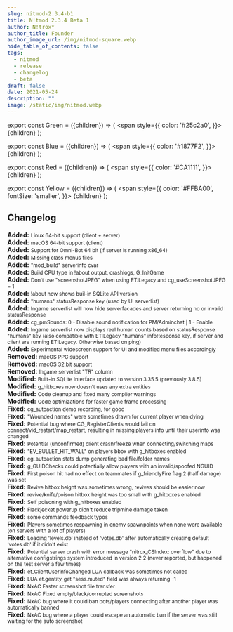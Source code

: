 ```yaml
---
slug: nitmod-2.3.4-b1
title: N!tmod 2.3.4 Beta 1
author: N!trox*
author_title: Founder
author_image_url: /img/nitmod-square.webp
hide_table_of_contents: false
tags:
  - nitmod
  - release
  - changelog
  - beta
draft: false
date: 2021-05-24
description: ""
image: /static/img/nitmod.webp
---
```


export const Green = ({children}) => (
  <span
    style={{
      color: '#25c2a0',
    }}>
    {children}
  </span>
);

export const Blue = ({children}) => (
  <span
    style={{
      color: '#1877F2',
    }}>
    {children}
  </span>
);

export const Red = ({children}) => (
  <span
    style={{
      color: '#CA1111',
    }}>
    {children}
  </span>
);

export const Yellow = ({children}) => (
  <span
    style={{
      color: '#FFBA00',
      fontSize: 'smaller',
    }}>
    {children}
  </span>
);

## Changelog

**<Green>Added:</Green>** <small>Linux 64-bit support (client + server)</small>  
**<Green>Added:</Green>** <small>macOS 64-bit support (client)</small>  
**<Green>Added:</Green>** <small>Support for Omni-Bot 64 bit (if server is running x86_64)</small>  
**<Green>Added:</Green>** <small>Missing class menus files</small>  
**<Green>Added:</Green>** <small>"mod_build" serverinfo cvar</small>  
**<Green>Added:</Green>** <small>Build CPU type in !about output, crashlogs, G_InitGame</small>  
**<Green>Added:</Green>** <small>Don't use "screenshotJPEG" when using ET:Legacy and cg_useScreenshotJPEG = 1</small>  
**<Green>Added:</Green>** <small>!about now shows buil-in SQLite API version</small>  
**<Green>Added:</Green>** <small>"humans" statusResponse key (used by UI serverlist)</small>  
**<Green>Added:</Green>** <small>Ingame serverlist will now hide serverfacades and server returning no or invalid statusResponse</small>  
**<Green>Added:</Green>** <small>cg_pmSounds: 0 - Disable sound notification for PM/Adminchat | 1 - Enable</small>  
**<Green>Added:</Green>** <small>Ingame serverlist now displays real human counts based on statusResponse "humans" key (also compatible with ET:Legacy "humans" infoResponse key, if server and client are running ET:Legacy. Otherwise based on ping)</small>  
**<Green>Added:</Green>** <small>Experimental widescreen support for UI and modified menu files accordingly</small>  
**<Red>Removed:</Red>** <small>macOS PPC support</small>  
**<Red>Removed:</Red>** <small>macOS 32.bit support</small>  
**<Red>Removed:</Red>** <small>Ingame serverlist "TR" column</small>  
**<Yellow>Modified:</Yellow>** <small>Built-in SQLite Interface updated to version 3.35.5 (previously 3.8.5)</small>  
**<Yellow>Modified:</Yellow>** <small>g_hitboxes now doesn't uses any extra entities</small>  
**<Yellow>Modified:</Yellow>** <small>Code cleanup and fixed many compiler warnings</small>  
**<Yellow>Modified:</Yellow>** <small>Code optimizations for faster game frame processing</small>  
**<Blue>Fixed:</Blue>** <small>cg_autoaction demo recording, for good</small>  
**<Blue>Fixed:</Blue>** <small>"Wounded names" were sometimes drawn for current player when dying</small>  
**<Blue>Fixed:</Blue>** <small>Potential bug where CG_RegisterClients would fail on connect/vid_restart/map_restart, resulting in missing players info until their userinfo was changed</small>  
**<Blue>Fixed:</Blue>** <small>Potential (unconfirmed) client crash/freeze when connecting/switching maps</small>  
**<Blue>Fixed:</Blue>** <small>"EV_BULLET_HIT_WALL" on players bbox with g_hitboxes enabled</small>  
**<Blue>Fixed:</Blue>** <small>cg_autoaction stats dump generating bad file/folder names</small>  
**<Blue>Fixed:</Blue>** <small>g_GUIDChecks could potentially allow players with an invalid/spoofed NGUID</small>  
**<Blue>Fixed:</Blue>** <small>First poison hit had no effect on teammates if g_friendlyFire flag 2 (half damage) was set</small>  
**<Blue>Fixed:</Blue>** <small>Revive hitbox height was sometimes wrong, revives should be easier now</small>  
**<Blue>Fixed:</Blue>** <small>revive/knife/poison hitbox height was too small with g_hitboxes enabled</small>  
**<Blue>Fixed:</Blue>** <small>Self poisoning with g_hitboxes enabled</small>  
**<Blue>Fixed:</Blue>** <small>Flackjecket powerup didn't reduce tripmine damage taken</small>  
**<Blue>Fixed:</Blue>** <small>some commands feedback typos</small>  
**<Blue>Fixed:</Blue>** <small>Players sometimes respawning in enemy spawnpoints when none were available (on servers with a lot of players)</small>  
**<Blue>Fixed:</Blue>** <small>Loading 'levels.db' instead of 'votes.db' after automatically creating default 'votes.db' if it didn't exist</small>  
**<Blue>Fixed:</Blue>** <small>Potential server crash with error message "nitrox_CSIndex: overflow" due to alternative configstrings system introduced in version 2.2 (never reported, but happened on the test server a few times)</small>  
**<Blue>Fixed:</Blue>** <small>et_ClientUserinfoChanged LUA callback was sometimes not called</small>  
**<Blue>Fixed:</Blue>** <small>LUA et.gentity_get "sess.muted" field was always returning -1</small>  
**<Blue>Fixed:</Blue>** <small>NxAC Faster screenshot file transfer</small>  
**<Blue>Fixed:</Blue>** <small>NxAC Fixed empty/black/corrupted screenshots</small>  
**<Blue>Fixed:</Blue>** <small>NxAC bug where it could ban bots/players connecting after another player was automatically banned</small>  
**<Blue>Fixed:</Blue>** <small>NxAC bug where a player could escape an automatic ban if the server was still waiting for the auto screenshot</small>
